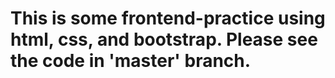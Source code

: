 # This is some frontend-practice using html, css, and bootstrap. Please see the code in 'master' branch.
